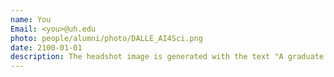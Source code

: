 ```yaml
---
name: You
Email: <you>@uh.edu
photo: people/alumni/photo/DALLE_AI4Sci.png
date: 2100-01-01
description: The headshot image is generated with the text "A graduate student doing AI for science research." by DALL·E, an AI image generation tool. Does this describe you? Come and join us.
---
```


